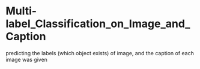 # Multi-label_Classification_on_Image_and_Caption
predicting the labels (which object exists) of image, and the caption of each image was given
